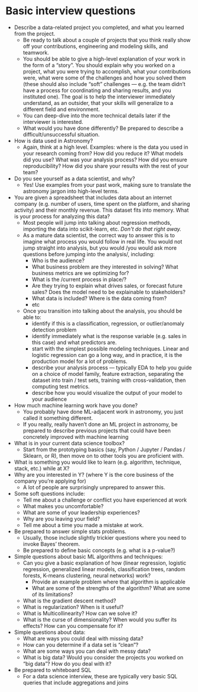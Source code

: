 # Basic interview questions

* Describe a data-related project you completed, and what you learned from the project. 
	* Be ready to talk about a couple of projects that you think really show off your contributions, engineering and modeling skills, and teamwork.
	* You should be able to give a  high-level explanation of your work in the form of a “story”. You should explain why you worked on a project, what you were trying to accomplish, what your contributions were, what were some of the challenges and how you solved them (these should also include “soft” challenges — e.g. the team didn’t have a process for coordinating and sharing results, and you instituted one). The goal is to help the interviewer immediately understand, as an outsider, that your skills will generalize to a different field and environment. 
	* You can deep-dive into the more technical details later if the interviewer is interested.
	* What would you have done differently? Be prepared to describe a difficult/unsuccessful situation.
* How is data used in Astronomy?
	* Again, think at a high level. Examples: where is the data you used in your research coming from? How did you reduce it? What models did you use? What was your analysis process? How did you ensure reproducibility? How did you share your results with the rest of your team?
* Do you see yourself as a data scientist, and why?
	* Yes! Use examples from your past work, making sure to translate the astronomy jargon into high-level terms.
* You are given a spreadsheet that includes data about an internet company (e.g. number of users, time spent on the platform, and sharing activity) and their monthly revenue. This dataset fits into memory. What is your process for analyzing this data?
	* Most people will jump into talking about regression methods, importing the data into scikit-learn, etc. _Don't do that right away._
	* As a mature data scientist, the correct way to answer this is to imagine what process you would follow in real life. You would not jump straight into analysis, but you would /you would ask more questions before jumping into the analysis/, including:
		* Who is the audience? 
		* What business problem are they interested in solving? What business metrics are we optimizing for?
		* What is the /current process in place/? 
		* Are they trying to explain what drives sales, or forecast future sales? Does the model need to be explainable to stakeholders?
		* What data is included? Where is the data coming from?
		* etc
	* 	Once you transition into talking about the analysis, you should be able to:
		* identify if this is a classification, regression, or outlier/anomaly detection problem
		* identify immediately what is the response variable (e.g. sales in this case) and what predictors are.
		* start with the simplest possible modeling techniques. Linear and logistic regression can go a long way, and in practice, it is the production model for a lot of problems. 
		* describe your analysis process — typically EDA to help you guide on a choice of model family, feature extraction, separating the dataset into train / test sets, training with cross-validation, then computing test metrics.
		* describe how you would visualize the output of your model to your audience
* How much machine learning work have you done?
	* You probably have done ML-adjacent work in astronomy, you just called it something different.
	* If you really, really haven’t done an ML project in astronomy, be prepared to describe previous projects that could have been concretely improved with machine learning
* What is in your current data science toolbox?
	* Start from the prototyping basics (say, Python / Jupyter / Pandas / Sklearn, or R), then move on to other tools you are proficient with.
* What is something you would like to learn (e.g. algorithm, technique, stack, etc.) while at X?
* Why are you interested in Y? (where Y is the core business of the company you’re applying for)
	* A lot of people are surprisingly unprepared to answer this.
* Some soft questions include:
	* Tell me about a challenge or conflict you have experienced at work
	* What makes you uncomfortable?
	* What are some of your leadership experiences?
	* Why are you leaving your field?
	* Tell me about a time you made a mistake at work.
* Be prepared to answer simple stats problems.
	* Usually, those include slightly trickier questions where you need to invoke Bayes’ theorem. 
	* Be prepared to define basic concepts (e.g. what is a p-value?)
* Simple questions about basic ML algorithms and techniques:
	* Can you give a basic explanation of how (linear regression, logistic regression, generalized linear models, classification trees, random forests, K-means clustering, neural networks) work? 
		* Provide an example problem where that algorithm is applicable
		* What are some of the strengths of the algorithm? What are some of its limitations? 
	* What is the gradient descent method?
	* What is regularization? When is it useful?
	* What is Multicollinearity? How can we solve it?
	* What is the curse of dimensionality? When would you suffer its effects? How can you compensate for it?
* Simple questions about data:
	* What are ways you could deal with missing data?
	* How can you determine if a data set is “clean”?
	* What are some ways you can deal with messy data?
	* What is big data? Would you consider the projects you worked on “big data”? How do you deal with it?
* Be prepared to whiteboard SQL
	* For a data science interview, these are typically very basic SQL queries that include aggregations and joins
